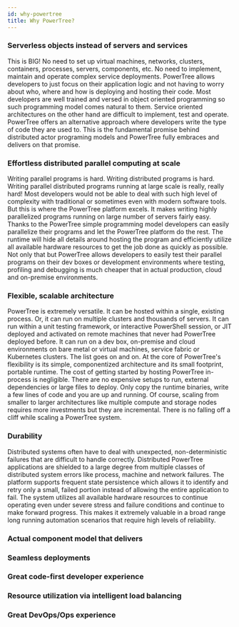 ```yaml
---
id: why-powertree
title: Why PowerTree?
---
```

	
### Serverless objects instead of servers and services
This is BIG! No need to set up virtual machines, networks, clusters, containers, processes, servers, components, etc. No need to implement, maintain and operate complex service deployments. PowerTree allows developers to just focus on their application logic and not having to worry about who, where and how is deploying and hosting their code. Most developers are well trained and versed in object oriented programming so such programming model comes natural to them. Service oriented architectures on the other hand are difficult to implement, test and operate. PowerTree offers an alternative approach where developers write the type of code they are used to. This is the fundamental promise behind distributed actor programing models and PowerTree fully embraces and delivers on that promise. 
	 
### Effortless distributed parallel computing at scale
Writing parallel programs is hard. Writing distributed programs is hard. Writing parallel distributed programs running at large scale is really, really hard! Most developers would not be able to deal with such high level of complexity with traditional or sometimes even with modern software tools. But this is where the PowerTree platform excels. It makes writing highly parallelized programs running on large number of servers fairly easy. Thanks to the PowerTree simple programming model developers can easily parallelize their programs and let the PowerTree platform do the rest. The runtime will hide all details around hosting the program and efficiently utilize all available hardware resources to get the job done as quickly as possible. Not only that but PowerTree allows developers to easily test their parallel programs on their dev boxes or development environments where testing, profiling and debugging is much cheaper that in actual production, cloud and on-premise environments. 
	
### Flexible, scalable architecture
PowerTree is extremely versatile. It can be hosted within a single, existing process. Or, it can run on multiple clusters and thousands of servers. It can run within a unit testing framework, or interactive PowerShell session, or JIT deployed and activated on remote machines that never had PowerTree deployed before. It can run on a dev box, on-premise and cloud environments on bare metal or virtual machines, service fabric or Kubernetes clusters. The list goes on and on. At the core of PowerTree's flexibility is its simple, componentized architecture and its small footprint, portable runtime. The cost of getting started by hosting PowerTree in-process is negligible. There are no expensive setups to run, external dependencies or large files to deploy. Only copy the runtime binaries, write a few lines of code and you are up and running. Of course, scaling from smaller to larger architectures like multiple compute and storage nodes requires more investments but they are incremental. There is no falling off a cliff while scaling a PowerTree system. 
	 
### Durability
Distributed systems often have to deal with unexpected, non-deterministic failures that are difficult to handle correctly. Distributed PowerTree applications are shielded to a large degree from multiple classes of distributed system errors like process, machine and network failures. The platform supports frequent state persistence which allows it to identify and retry only a small, failed portion instead of allowing the entire application to fail. The system utilizes all available hardware resources to continue operating even under severe stress and failure conditions and continue to make forward progress. This makes it extremely valuable in a broad range long running automation scenarios that require high levels of reliability.
	
### Actual component model that delivers
### Seamless deployments
### Great code-first developer experience
### Resource utilization via intelligent load balancing
### Great DevOps/Ops experience 
